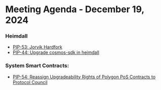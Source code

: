 # Meeting Agenda - December 19, 2024

### Heimdall
* [PIP-53: Jorvik Hardfork](https://github.com/maticnetwork/Polygon-Improvement-Proposals/blob/main/PIPs/PIP-53.md)
* [PIP-44: Upgrade cosmos-sdk in heimdall](https://github.com/maticnetwork/Polygon-Improvement-Proposals/blob/main/PIPs/PIP-44.md)

### System Smart Contracts:
* [PIP-54: Reassign Upgradeability Rights of Polygon PoS Contracts to Protocol Council](https://github.com/maticnetwork/Polygon-Improvement-Proposals/blob/main/PIPs/PIP-54.md)
